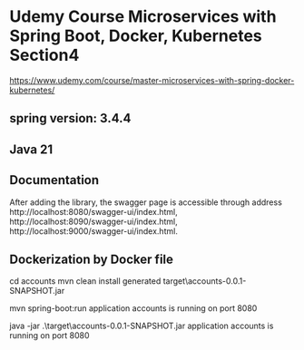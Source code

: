 # Udemy Course Microservices with Spring Boot, Docker, Kubernetes Section4
https://www.udemy.com/course/master-microservices-with-spring-docker-kubernetes/
## spring version: 3.4.4
## Java 21


## Documentation
After adding the library, the swagger page is accessible through address 
http://localhost:8080/swagger-ui/index.html,
http://localhost:8090/swagger-ui/index.html,
http://localhost:9000/swagger-ui/index.html.


## Dockerization by Docker file

cd accounts
mvn clean install
generated target\accounts-0.0.1-SNAPSHOT.jar

mvn spring-boot:run
application accounts is running on port 8080

java -jar .\target\accounts-0.0.1-SNAPSHOT.jar
application accounts is running on port 8080
